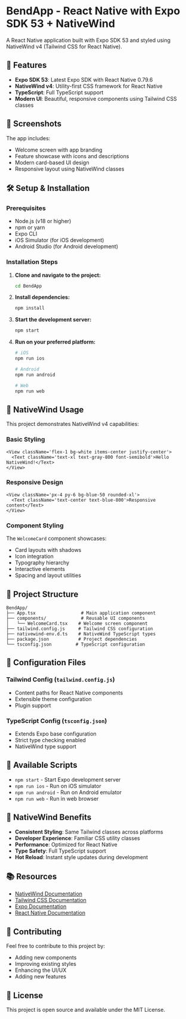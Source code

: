 # BendApp - React Native with Expo SDK 53 + NativeWind

A React Native application built with Expo SDK 53 and styled using NativeWind v4 (Tailwind CSS for React Native).

## 🚀 Features

- **Expo SDK 53**: Latest Expo SDK with React Native 0.79.6
- **NativeWind v4**: Utility-first CSS framework for React Native
- **TypeScript**: Full TypeScript support
- **Modern UI**: Beautiful, responsive components using Tailwind CSS classes

## 📱 Screenshots

The app includes:

- Welcome screen with app branding
- Feature showcase with icons and descriptions
- Modern card-based UI design
- Responsive layout using NativeWind classes

## 🛠️ Setup & Installation

### Prerequisites

- Node.js (v18 or higher)
- npm or yarn
- Expo CLI
- iOS Simulator (for iOS development)
- Android Studio (for Android development)

### Installation Steps

1. **Clone and navigate to the project:**

   ```bash
   cd BendApp
   ```

2. **Install dependencies:**

   ```bash
   npm install
   ```

3. **Start the development server:**

   ```bash
   npm start
   ```

4. **Run on your preferred platform:**

   ```bash
   # iOS
   npm run ios

   # Android
   npm run android

   # Web
   npm run web
   ```

## 🎨 NativeWind Usage

This project demonstrates NativeWind v4 capabilities:

### Basic Styling

```tsx
<View className='flex-1 bg-white items-center justify-center'>
  <Text className='text-xl text-gray-800 font-semibold'>Hello NativeWind!</Text>
</View>
```

### Responsive Design

```tsx
<View className='px-4 py-6 bg-blue-50 rounded-xl'>
  <Text className='text-center text-blue-800'>Responsive content</Text>
</View>
```

### Component Styling

The `WelcomeCard` component showcases:

- Card layouts with shadows
- Icon integration
- Typography hierarchy
- Interactive elements
- Spacing and layout utilities

## 📁 Project Structure

```
BendApp/
├── App.tsx                 # Main application component
├── components/             # Reusable UI components
│   └── WelcomeCard.tsx    # Welcome screen component
├── tailwind.config.js     # Tailwind CSS configuration
├── nativewind-env.d.ts    # NativeWind TypeScript types
├── package.json           # Project dependencies
└── tsconfig.json         # TypeScript configuration
```

## 🔧 Configuration Files

### Tailwind Config (`tailwind.config.js`)

- Content paths for React Native components
- Extensible theme configuration
- Plugin support

### TypeScript Config (`tsconfig.json`)

- Extends Expo base configuration
- Strict type checking enabled
- NativeWind type support

## 🎯 Available Scripts

- `npm start` - Start Expo development server
- `npm run ios` - Run on iOS simulator
- `npm run android` - Run on Android emulator
- `npm run web` - Run in web browser

## 🌟 NativeWind Benefits

- **Consistent Styling**: Same Tailwind classes across platforms
- **Developer Experience**: Familiar CSS utility classes
- **Performance**: Optimized for React Native
- **Type Safety**: Full TypeScript support
- **Hot Reload**: Instant style updates during development

## 📚 Resources

- [NativeWind Documentation](https://www.nativewind.dev/)
- [Tailwind CSS Documentation](https://tailwindcss.com/)
- [Expo Documentation](https://docs.expo.dev/)
- [React Native Documentation](https://reactnative.dev/)

## 🤝 Contributing

Feel free to contribute to this project by:

- Adding new components
- Improving existing styles
- Enhancing the UI/UX
- Adding new features

## 📄 License

This project is open source and available under the MIT License.
